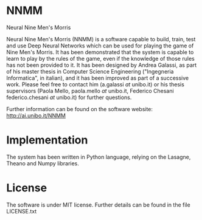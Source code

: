 # NNMM
Neural Nine Men's Morris

Neural Nine Men's Morris (NNMM) is a software capable to build, train, test and use Deep Neural Networks which can be used for playing the game of Nine Men's Morris.
It has been demonstrated that the system is capable to learn to play by the rules of the game, even if the knowledge of those rules has not been provided to it.
It has been designed by Andrea Galassi, as part of his master thesis in Computer Science Engineering ("Ingegneria Informatica", in italian), and it has been improved as part of a successive work.
Please feel free to contact him (a.galassi *at* unibo.it) or his thesis supervisors (Paola Mello, paola.mello *at* unibo.it, Federico Chesani federico.chesani *at* unibo.it) for further questions.

Further information can be found on the software website: http://ai.unibo.it/NNMM


# Implementation

The system has been written in Python language, relying on the Lasagne, Theano and Numpy libraries.


# License

The software is under MIT license. Further details can be found in the file LICENSE.txt
